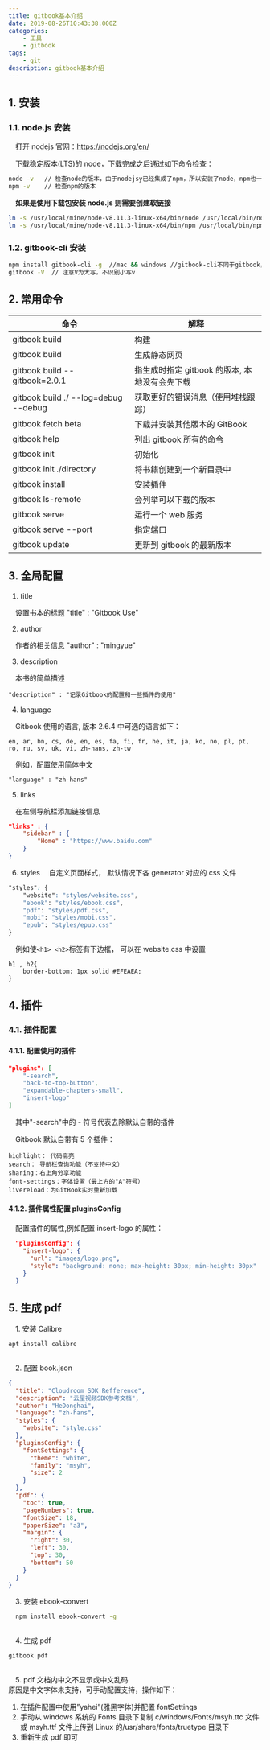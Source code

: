 ```yaml
---
title: gitbook基本介绍
date: 2019-08-26T10:43:38.000Z
categories:
    - 工具
    - gitbook
tags:
    - git
description: gitbook基本介绍
---  
```

  
  
##  1. 安装
  
  
###  1.1. node.js 安装
  
  
&emsp;打开 nodejs 官网：https://nodejs.org/en/
  
&emsp;下载稳定版本(LTS)的 node，下载完成之后通过如下命令检查：
  
```bash
node -v   // 检查node的版本，由于nodejsy已经集成了npm，所以安装了node，npm也一并安装好啦
npm -v    // 检查npm的版本
```
  
&emsp;**如果是使用下载包安装 node.js 则需要创建软链接**
  
```bash
ln -s /usr/local/mine/node-v8.11.3-linux-x64/bin/node /usr/local/bin/node
ln -s /usr/local/mine/node-v8.11.3-linux-x64/bin/npm /usr/local/bin/npm
```
  
###  1.2. gitbook-cli 安装
  
  
```bash
npm install gitbook-cli -g  //mac && windows //gitbook-cli不同于gitbook，而是其一个命令行工具
gitbook -V  // 注意V为大写，不识别小写v
```
  
##  2. 常用命令
  
  
| 命令                                 | 解释                                          |
| ------------------------------------ | --------------------------------------------- |
| gitbook build                        | 构建                                          |
| gitbook build                        | 生成静态网页                                  |
| gitbook build --gitbook=2.0.1        | 指生成时指定 gitbook 的版本, 本地没有会先下载 |
| gitbook build ./ --log=debug --debug | 获取更好的错误消息（使用堆栈跟踪）            |
| gitbook fetch beta                   | 下载并安装其他版本的 GitBook                  |
| gitbook help                         | 列出 gitbook 所有的命令                       |
| gitbook init                         | 初始化                                        |
| gitbook init ./directory             | 将书籍创建到一个新目录中                      |
| gitbook install                      | 安装插件                                      |
| gitbook ls-remote                    | 会列举可以下载的版本                          |
| gitbook serve                        | 运行一个 web 服务                             |
| gitbook serve --port                 | 指定端口                                      |
| gitbook update                       | 更新到 gitbook 的最新版本                     |
  
##  3. 全局配置
  
  
1. title
  
&emsp;设置书本的标题
"title" : "Gitbook Use"
  
2. author
  
&emsp;作者的相关信息
"author" : "mingyue"
  
3. description
  
&emsp;本书的简单描述
  
`"description" : "记录Gitbook的配置和一些插件的使用"`
  
4. language
  
&emsp;Gitbook 使用的语言, 版本 2.6.4 中可选的语言如下：
  
`en, ar, bn, cs, de, en, es, fa, fi, fr, he, it, ja, ko, no, pl, pt, ro, ru, sv, uk, vi, zh-hans, zh-tw`
  
&emsp;例如，配置使用简体中文
  
`"language" : "zh-hans"`
  
5. links
  
&emsp;在左侧导航栏添加链接信息
  
```json
"links" : {
    "sidebar" : {
        "Home" : "https://www.baidu.com"
    }
}
```
  
6. styles
   &emsp;自定义页面样式， 默认情况下各 generator 对应的 css 文件
  
```css
"styles": {
    "website": "styles/website.css",
    "ebook": "styles/ebook.css",
    "pdf": "styles/pdf.css",
    "mobi": "styles/mobi.css",
    "epub": "styles/epub.css"
}
```
  
&emsp;例如使`<h1> <h2>`标签有下边框， 可以在 website.css 中设置
  
```
h1 , h2{
    border-bottom: 1px solid #EFEAEA;
}
```
  
##  4. 插件
  
  
###  4.1. 插件配置
  
  
####  4.1.1. 配置使用的插件
  
  
```json
"plugins": [
    "-search",
    "back-to-top-button",
    "expandable-chapters-small",
    "insert-logo"
]
```
  
&emsp;其中"-search"中的 - 符号代表去除默认自带的插件
  
&emsp;Gitbook 默认自带有 5 个插件：
  
```
highlight： 代码高亮
search： 导航栏查询功能（不支持中文）
sharing：右上角分享功能
font-settings：字体设置（最上方的"A"符号）
livereload：为GitBook实时重新加载
```
  
####  4.1.2. 插件属性配置 pluginsConfig
  
  
&emsp;配置插件的属性,例如配置 insert-logo 的属性：
  
```json
  "pluginsConfig": {
    "insert-logo": {
      "url": "images/logo.png",
      "style": "background: none; max-height: 30px; min-height: 30px"
    }
  }
```
  
##  5. 生成 pdf
  
  
&emsp;1. 安装 Calibre
  
```bash
apt install calibre
  
```
  
&emsp;2. 配置 book.json
  
```json
{
  "title": "Cloudroom SDK Refference",
  "description": "云屋视频SDK参考文档",
  "author": "HeDonghai",
  "language": "zh-hans",
  "styles": {
    "website": "style.css"
  },
  "pluginsConfig": {
    "fontSettings": {
      "theme": "white",
      "family": "msyh",
      "size": 2
    }
  },
  "pdf": {
    "toc": true,
    "pageNumbers": true,
    "fontSize": 18,
    "paperSize": "a3",
    "margin": {
      "right": 30,
      "left": 30,
      "top": 30,
      "bottom": 50
    }
  }
}
```
  
&emsp;3. 安装 ebook-convert
  
```bash
  npm install ebook-convert -g
  
```
  
&emsp;4. 生成 pdf
  
```bash
gitbook pdf
  
```
  
&emsp;5. pdf 文档内中文不显示或中文乱码  
原因是中文字体未支持，可手动配置支持，操作如下：
  
1. 在插件配置中使用”yahei”(雅黑字体)并配置 fontSettings
2. 手动从 windows 系统的 Fonts 目录下复制 c/windows/Fonts/msyh.ttc 文件或 msyh.ttf 文件上传到 Linux 的/usr/share/fonts/truetype 目录下
3. 重新生成 pdf 即可
  